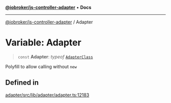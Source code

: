 [**@iobroker/js-controller-adapter**](../README.md) • **Docs**

***

[@iobroker/js-controller-adapter](../globals.md) / Adapter

# Variable: Adapter

> `const` **Adapter**: *typeof* [`AdapterClass`](../classes/AdapterClass.md)

Polyfill to allow calling without `new`

## Defined in

[adapter/src/lib/adapter/adapter.ts:12183](https://github.com/ioBroker/ioBroker.js-controller/blob/ebf87a343c9c866aa4a5e7b77c2c13760c514a2e/packages/adapter/src/lib/adapter/adapter.ts#L12183)
